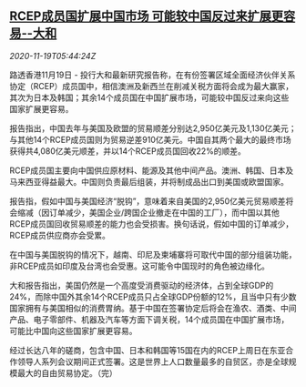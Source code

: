 <!--1605765304000-->
[RCEP成员国扩展中国市场 可能较中国反过来扩展更容易--大和](https://cn.reuters.com/article/rcep-china-market-trade-1119-idCNKBS27Z0IS)
------

<div><i>2020-11-19T05:44:24Z</i></div><p>路透香港11月19日 - 投行大和最新研究报告称，在有份签署区域全面经济伙伴关系协定（RCEP）成员国中，相信澳洲及新西兰在削减关税方面将会成为最大赢家，其次为日本及韩国；其余14个成员国在中国扩展市场，可能较中国反过来向这些国家扩展更容易。</p><p>报告指出，中国去年与美国及欧盟的贸易顺差分别达2,950亿美元及1,130亿美元；与其他14个RCEP成员国则为贸易逆差910亿美元。中国自其两个最大的最终市场获得共4,080亿美元顺差，并以14个RCEP成员国回收22%的顺差。</p><p>RCEP成员国主要向中国供应原材料、能源及其他中间产品。澳洲、韩国、日本及马来西亚得益最大。中国则负责最后组装，并将制成品出口到美国或欧盟国家。</p><p>报告指，假如中国与美国经济“脱钩”，意味着来自美国的2,950亿美元贸易顺差将会缩减（因订单减少，美国企业/跨国企业撤走在中国的工厂），而中国以其他RCEP成员国回收贸易顺差的能力也会受损害。换句话说，假如中国的订单减少，RCEP成员供应商亦会受累。</p><p>在中国与美国脱钩的情况下，越南、印尼及柬埔寨将可取代中国的部分组装功能，非RCEP成员如印度及台湾也会受惠。这可能令中国现时的角色被边缘化。</p><p>大和报告指出，美国仍然是一个高度受消费驱动的经济体，占到全球GDP的24%，而除中国外其余14个RCEP成员只占全球GDP份额的12%，且当中只有少数国家拥有与美国相似的消费胃纳。基于中国在签署协定后将会在渔农、酒类、中间产品、电子零部件、机器及汽车等方面下调关税，14个成员国在中国扩展市场，可能比中国向这些国家扩展更容易。</p><p>经过长达八年的磋商，包含中国、日本和韩国等15国在内的RCEP上周日在东亚合作领导人系列会议期间正式签署。这是世界上人口数量最多的自贸区，亦是全球规模最大的自由贸易协定。（完）</p>

